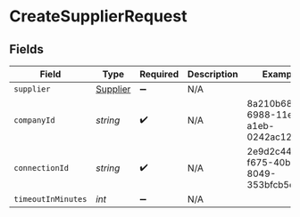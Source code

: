 # CreateSupplierRequest


## Fields

| Field                                       | Type                                        | Required                                    | Description                                 | Example                                     |
| ------------------------------------------- | ------------------------------------------- | ------------------------------------------- | ------------------------------------------- | ------------------------------------------- |
| `supplier`                                  | [Supplier](../../models/shared/Supplier.md) | :heavy_minus_sign:                          | N/A                                         |                                             |
| `companyId`                                 | *string*                                    | :heavy_check_mark:                          | N/A                                         | 8a210b68-6988-11ed-a1eb-0242ac120002        |
| `connectionId`                              | *string*                                    | :heavy_check_mark:                          | N/A                                         | 2e9d2c44-f675-40ba-8049-353bfcb5e171        |
| `timeoutInMinutes`                          | *int*                                       | :heavy_minus_sign:                          | N/A                                         |                                             |